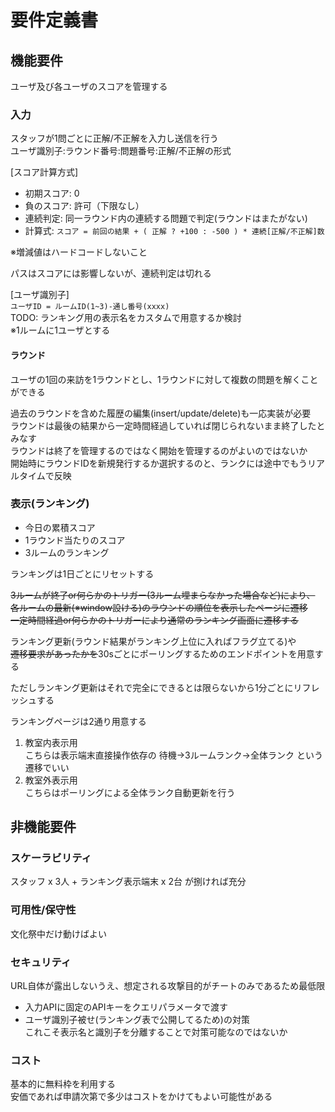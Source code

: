 # 要件定義書

## 機能要件

ユーザ及び各ユーザのスコアを管理する

### 入力

スタッフが1問ごとに正解/不正解を入力し送信を行う  
ユーザ識別子:ラウンド番号:問題番号:正解/不正解の形式

[スコア計算方式]

- 初期スコア: 0
- 負のスコア: 許可（下限なし）
- 連続判定: 同一ラウンド内の連続する問題で判定(ラウンドはまたがない)
- 計算式: `スコア = 前回の結果 + ( 正解 ? +100 : -500 ) * 連続[正解/不正解]数`

※増減値はハードコードしないこと

パスはスコアには影響しないが、連続判定は切れる

[ユーザ識別子]  
`ユーザID = ルームID(1~3)-通し番号(xxxx)`  
TODO: ランキング用の表示名をカスタムで用意するか検討  
※1ルームに1ユーザとする

#### ラウンド

ユーザの1回の来訪を1ラウンドとし、1ラウンドに対して複数の問題を解くことができる

過去のラウンドを含めた履歴の編集(insert/update/delete)も一応実装が必要  
ラウンドは最後の結果から一定時間経過していれば閉じられないまま終了したとみなす  
ラウンドは終了を管理するのではなく開始を管理するのがよいのではないか  
開始時にラウンドIDを新規発行するか選択するのと、ランクには途中でもうリアルタイムで反映

### 表示(ランキング)

- 今日の累積スコア
- 1ラウンド当たりのスコア
- 3ルームのランキング

ランキングは1日ごとにリセットする

~~3ルームが終了or何らかのトリガー(3ルーム埋まらなかった場合など)により、~~  
~~各ルームの最新(※window設ける)のラウンドの順位を表示したページに遷移~~  
~~一定時間経過or何らかのトリガーにより通常のランキング画面に遷移する~~

ランキング更新(ラウンド結果がランキング上位に入ればフラグ立てる)や  
~~遷移要求があったかを~~30sごとにポーリングするためのエンドポイントを用意する

ただしランキング更新はそれで完全にできるとは限らないから1分ごとにリフレッシュする

ランキングページは2通り用意する

1. 教室内表示用  
   こちらは表示端末直接操作依存の 待機→3ルームランク→全体ランク という遷移でいい
2. 教室外表示用  
   こちらはポーリングによる全体ランク自動更新を行う

## 非機能要件

### スケーラビリティ

スタッフ x 3人 + ランキング表示端末 x 2台 が捌ければ充分

### 可用性/保守性

文化祭中だけ動けばよい

### セキュリティ

URL自体が露出しないうえ、想定される攻撃目的がチートのみであるため最低限

- 入力APIに固定のAPIキーをクエリパラメータで渡す
- ユーザ識別子被せ(ランキング表で公開してるため)の対策  
  これこそ表示名と識別子を分離することで対策可能なのではないか

### コスト

基本的に無料枠を利用する  
安価であれば申請次第で多少はコストをかけてもよい可能性がある
